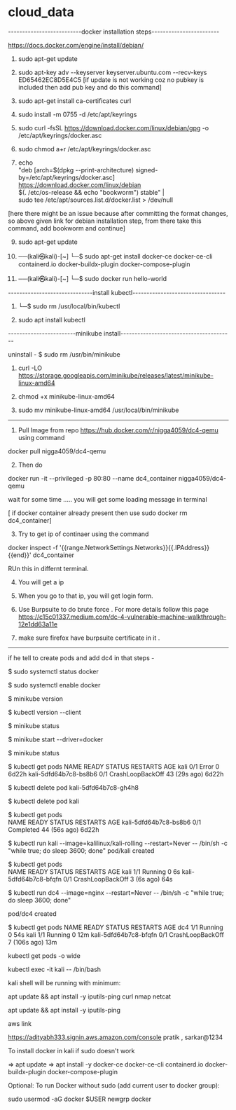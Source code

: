# cloud_data

--------------------------docker installation steps------------------------

https://docs.docker.com/engine/install/debian/

1) sudo apt-get update

2) sudo apt-key adv --keyserver keyserver.ubuntu.com --recv-keys ED65462EC8D5E4C5
[if update is not working coz no pubkey is included then add pub key and do this command]

3) sudo apt-get install ca-certificates curl

4) sudo install -m 0755 -d /etc/apt/keyrings

5) sudo curl -fsSL https://download.docker.com/linux/debian/gpg -o /etc/apt/keyrings/docker.asc

6) sudo chmod a+r /etc/apt/keyrings/docker.asc

7) 
    echo \
  "deb [arch=$(dpkg --print-architecture) signed-by=/etc/apt/keyrings/docker.asc] https://download.docker.com/linux/debian \
  $(. /etc/os-release && echo "bookworm") stable" | \
  sudo tee /etc/apt/sources.list.d/docker.list > /dev/null

[here there might be an issue because after committing the format changes, so above given link for debian installation step, from there take this command, add bookworm and continue]

9) sudo apt-get update

10) ──(kali㉿kali)-[~]
└─$ sudo apt-get install docker-ce docker-ce-cli containerd.io docker-buildx-plugin docker-compose-plugin

11) ──(kali㉿kali)-[~]
└─$ sudo docker run hello-world



------------------------------install kubectl---------------------------------


1) └─$ sudo rm /usr/local/bin/kubectl

2) sudo apt install kubectl


------------------------minikube install----------------------------------------

uninstall - $ sudo rm /usr/bin/minikube  

1) curl -LO https://storage.googleapis.com/minikube/releases/latest/minikube-linux-amd64

2) chmod +x minikube-linux-amd64

3) sudo mv minikube-linux-amd64 /usr/local/bin/minikube



---------------------------------------------------------------------------------

1. Pull Image from repo https://hub.docker.com/r/nigga4059/dc4-qemu using command 

 docker pull nigga4059/dc4-qemu

2. Then do 

docker run -it --privileged -p 80:80 --name dc4_container nigga4059/dc4-qemu

wait for some time .....
you will get some loading message in terminal 

[ if docker container already present then use sudo docker rm dc4_container]

3. Try to get ip of continaer using the command

  docker inspect -f '{{range.NetworkSettings.Networks}}{{.IPAddress}}{{end}}' dc4_container

RUn this in differnt terminal.

4. You will get a ip 
5. When you go to that ip, you will get login form.

6. Use Burpsuite to do brute force . For more details follow this page https://c15c01337.medium.com/dc-4-vulnerable-machine-walkthrough-12e1dd63a11e

7. make sure firefox have burpsuite certificate in it .


-----------------------------------------------------------------------------------------------------------------


if he tell to create pods and add dc4 in that steps - 

$ sudo systemctl status docker 

$ sudo systemctl enable docker

$ minikube version

$ kubectl version --client 

$ minikube status

$ minikube start --driver=docker

$ minikube status

$ kubectl get pods 
NAME                    READY   STATUS             RESTARTS       AGE
kali                    0/1     Error              0              6d22h
kali-5dfd64b7c8-bs8b6   0/1     CrashLoopBackOff   43 (29s ago)   6d22h

$ kubectl delete pod kali-5dfd64b7c8-gh4h8

$ kubectl delete pod kali 

$ kubectl get pods                        
NAME                    READY   STATUS      RESTARTS       AGE
kali-5dfd64b7c8-bs8b6   0/1     Completed   44 (56s ago)   6d22h

$ kubectl run kali --image=kalilinux/kali-rolling --restart=Never -- /bin/sh -c "while true; do sleep 3600; done"
pod/kali created

$ kubectl get pods                                                                                               
NAME                    READY   STATUS             RESTARTS     AGE
kali                    1/1     Running            0            6s
kali-5dfd64b7c8-bfqfn   0/1     CrashLoopBackOff   3 (6s ago)   64s

$ kubectl run dc4 --image=nginx --restart=Never -- /bin/sh -c "while true; do sleep 3600; done"    

pod/dc4 created

$ kubectl get pods
NAME                    READY   STATUS             RESTARTS       AGE
dc4                     1/1     Running            0              54s
kali                    1/1     Running            0              12m
kali-5dfd64b7c8-bfqfn   0/1     CrashLoopBackOff   7 (106s ago)   13m




kubectl get pods -o wide 

kubectl exec -it kali -- /bin/bash

kali shell will be running with minimum:

apt update && apt install -y iputils-ping curl nmap netcat 

apt update && apt install -y iputils-ping


aws link

https://adityabh333.signin.aws.amazon.com/console
pratik , sarkar@1234


To install docker in kali if sudo doesn't work 

=> apt update
=> apt install -y docker-ce docker-ce-cli containerd.io docker-buildx-plugin docker-compose-plugin



Optional: To run Docker without sudo (add current user to docker group):

sudo usermod -aG docker $USER
newgrp docker



